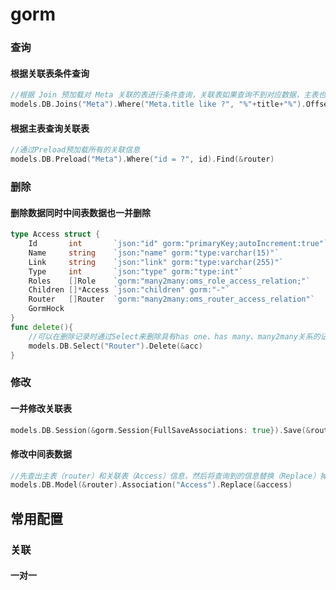 # gorm

### 查询

#### 根据关联表条件查询

```go
//根据 Join 预加载对 Meta 关联的表进行条件查询，关联表如果查询不到对应数据，主表也查不到数据
models.DB.Joins("Meta").Where("Meta.title like ?", "%"+title+"%").Offset(offset).Limit(pageSize).Find(&router).Offset(-1).Limit(-1).Count(&total)
```

#### 根据主表查询关联表

```go
//通过Preload预加载所有的关联信息
models.DB.Preload("Meta").Where("id = ?", id).Find(&router)
```



### 删除

#### 删除数据同时中间表数据也一并删除

```go
type Access struct {
	Id       int       `json:"id" gorm:"primaryKey;autoIncrement:true"`
	Name     string    `json:"name" gorm:"type:varchar(15)"`
	Link     string    `json:"link" gorm:"type:varchar(255)"`
	Type     int       `json:"type" gorm:"type:int"`
	Roles    []Role    `gorm:"many2many:oms_role_access_relation;"`
	Children []*Access `json:"children" gorm:"-"`
	Router   []Router  `gorm:"many2many:oms_router_access_relation"`
	GormHock
}
func delete(){
    //可以在删除记录时通过Select来删除具有has one、has many、many2many关系的记录
    models.DB.Select("Router").Delete(&acc)
}
```



### 修改

#### 一并修改关联表

```go
models.DB.Session(&gorm.Session{FullSaveAssociations: true}).Save(&router)
```

#### 修改中间表数据

```go
//先查出主表（router）和关联表（Access）信息，然后将查询到的信息替换（Replace）掉旧数据（access）
models.DB.Model(&router).Association("Access").Replace(&access)
```



## 常用配置

### 关联

#### 一对一

